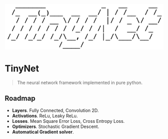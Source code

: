![logo](assets/logo.png)
# TinyNet

> The neural network framework implemented in pure python.

## Roadmap

* **Layers**. Fully Connected, Convolution 2D.
* **Activations**. ReLu, Leaky ReLu.
* **Losses**. Mean Square Error Loss, Cross Entropy Loss.
* **Optimizers**. Stochastic Gradient Descent.
* **Automatical Gradient solver**.